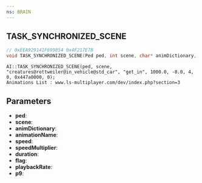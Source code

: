 ```yaml
---
ns: BRAIN
---
```

## TASK_SYNCHRONIZED_SCENE

```c
// 0xEEA929141F699854 0x4F217E7B
void TASK_SYNCHRONIZED_SCENE(Ped ped, int scene, char* animDictionary, char* animationName, float speed, float speedMultiplier, int duration, int flag, float playbackRate, Any p9);
```

```
AI::TASK_SYNCHRONIZED_SCENE(ped, scene, "creatures@rottweiler@in_vehicle@std_car", "get_in", 1000.0, -8.0, 4, 0, 0x447a0000, 0);  
Animations List : www.ls-multiplayer.com/dev/index.php?section=3  
```

## Parameters
* **ped**: 
* **scene**: 
* **animDictionary**: 
* **animationName**: 
* **speed**: 
* **speedMultiplier**: 
* **duration**: 
* **flag**: 
* **playbackRate**: 
* **p9**: 


